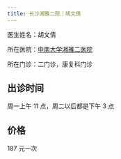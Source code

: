 ```yaml
---
title: 长沙湘雅二院｜胡文倩
---
```


医生姓名：胡文倩

所在医院：[中南大学湘雅二医院](https://www.xyeyy.com/)

所在门诊：二门诊，康复科门诊

## 出诊时间

周一上午 11 点，周二以后都是下午 3 点

## 价格

187 元一次
